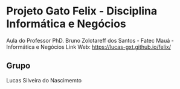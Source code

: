 # Projeto Gato Felix - Disciplina Informática e Negócios
Aula do Professor PhD. Bruno Zolotareff dos Santos - Fatec Mauá - Informática e Negócios
Link Web: https://lucas-gxt.github.io/felix/

## Grupo
Lucas Silveira do Nascimemto <br>
